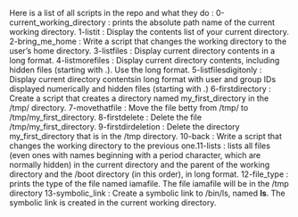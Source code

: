 Here is a list of all scripts in the repo and what they do :
0-current_working_directory : prints the absolute path name of the current working directory.
1-listit : Display the contents list of your current directory.
2-bring_me_home : Write a script that changes the working directory to the user’s home directory.
3-listfiles : Display current directory contents in a long format.
4-listmorefiles : Display current directory contents, including hidden files (starting with .). Use the long format.
5-listfilesdigitonly : Display current directory contentsin long format with user and group IDs displayed numerically and hidden files (starting with .)
6-firstdirectory : Create a script that creates a directory named my_first_directory in the /tmp/ directory.
7-movethatfile : Move the file betty from /tmp/ to /tmp/my_first_directory.
8-firstdelete : Delete the file /tmp/my_first_directory.
9-firstdirdeletion : Delete the directory my_first_directory that is in the /tmp directory.
10-back : Write a script that changes the working directory to the previous one.11-lists : lists all files (even ones with names beginning with a period character, which are normally hidden) in the current directory and the parent of the working directory and the /boot directory (in this order), in long format.
12-file_type : prints the type of the file named iamafile. The file iamafile will be in the /tmp directory
13-symbolic_link : Create a symbolic link to /bin/ls, named __ls__. The symbolic link is created in the current working directory.
